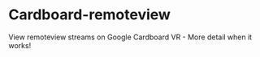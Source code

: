 Cardboard-remoteview
====================

View remoteview streams on Google Cardboard VR - More detail when it works!
